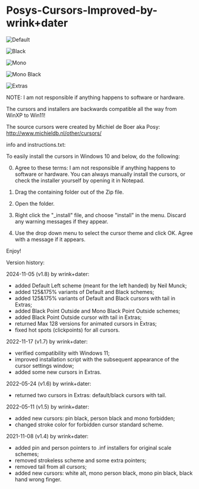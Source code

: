 # Posys-Cursors-Improved-by-wrink+dater

![Default](https://github.com/user-attachments/assets/48933d94-2bed-4535-a27b-0c700c221ad5)

![Black](https://github.com/user-attachments/assets/2db67126-2764-4f25-a9c7-6a01cea41b31)

![Mono](https://github.com/user-attachments/assets/9170f6ff-7b5b-417d-ba9f-3827ca95951d)

![Mono Black](https://github.com/user-attachments/assets/a03bc9ac-15a7-41db-a472-d923a56d5e2f)

![Extras](https://github.com/user-attachments/assets/cdbddaa9-ed67-4d7c-8506-ee68652b1c1e)


NOTE: I am not responsible if anything happens to software or hardware.

The cursors and installers are backwards compatible all the way from WinXP to Win11!

The source cursors were created by Michiel de Boer aka Posy: http://www.michieldb.nl/other/cursors/

info and instructions.txt:

To easily install the cursors in Windows 10 and below, do the following:

0. Agree to these terms: I am not responsible if anything happens to software or hardware.
You can always manually install the cursors, or check the installer yourself by opening it in Notepad.

1. Drag the containing folder out of the Zip file.

2. Open the folder.

3. Right click the "_install" file, and choose "install" in the menu. Discard any warning messages if they appear.

4. Use the drop down menu to select the cursor theme and click OK. Agree with a message if it appears.

Enjoy!

Version history:

2024-11-05 (v1.8) by wrink+dater:
- added Default Left scheme (meant for the left handed) by Neil Munck;
- added 125&175% variants of Default and Black schemes;
- added 125&175% variants of Default and Black cursors with tail in Extras;
- added Black Point Outside and Mono Black Point Outside schemes;
- added Black Point Outside cursor with tail in Extras;
- returned Max 128 versions for animated cursors in Extras;
- fixed hot spots (clickpoints) for all cursors.

2022-11-17 (v1.7) by wrink+dater:
- verified compatibility with Windows 11;
- improved installation script with the subsequent appearance of the cursor settings window;
- added some new cursors in Extras.

2022-05-24 (v1.6) by wrink+dater:
- returned two cursors in Extras: default/black cursors with tail.

2022-05-11 (v1.5) by wrink+dater:
- added new cursors: pin black, person black and mono forbidden;
- changed stroke color for forbidden cursor standard scheme.

2021-11-08 (v1.4) by wrink+dater: 
- added pin and person pointers to .inf installers for original scale schemes;
- removed strokeless scheme and some extra pointers;
- removed tail from all cursors;
- added new cursors: white alt, mono person black, mono pin black, black hand wrong finger.
